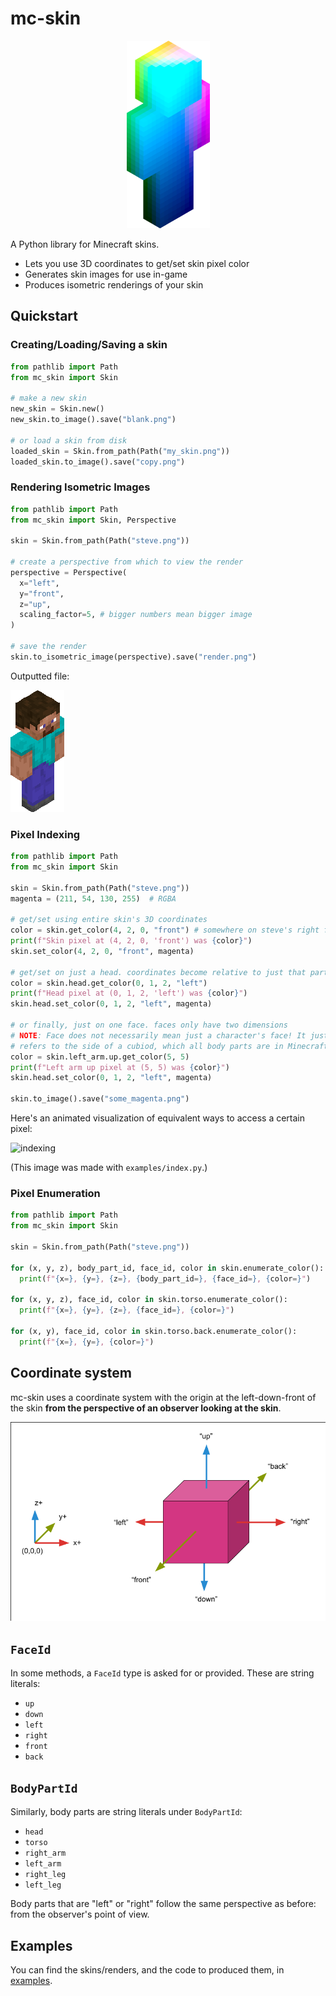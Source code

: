 # mc-skin

<p align="center">
  <img src="./examples/render/lab_space.png" alt="isometric render" height=300>
</p>

A Python library for Minecraft skins.

- Lets you use 3D coordinates to get/set skin pixel color
- Generates skin images for use in-game
- Produces isometric renderings of your skin

## Quickstart

### Creating/Loading/Saving a skin

```python
from pathlib import Path
from mc_skin import Skin

# make a new skin
new_skin = Skin.new()
new_skin.to_image().save("blank.png")

# or load a skin from disk
loaded_skin = Skin.from_path(Path("my_skin.png"))
loaded_skin.to_image().save("copy.png")
```

### Rendering Isometric Images

```python
from pathlib import Path
from mc_skin import Skin, Perspective

skin = Skin.from_path(Path("steve.png"))

# create a perspective from which to view the render
perspective = Perspective(
  x="left",
  y="front",
  z="up",
  scaling_factor=5, # bigger numbers mean bigger image
)

# save the render
skin.to_isometric_image(perspective).save("render.png")
```

Outputted file:

![outputted file](./docs/steve-render.png)

### Pixel Indexing

```python
from pathlib import Path
from mc_skin import Skin

skin = Skin.from_path(Path("steve.png"))
magenta = (211, 54, 130, 255)  # RGBA

# get/set using entire skin's 3D coordinates
color = skin.get_color(4, 2, 0, "front") # somewhere on steve's right foot
print(f"Skin pixel at (4, 2, 0, 'front') was {color}")
skin.set_color(4, 2, 0, "front", magenta)

# get/set on just a head. coordinates become relative to just that part
color = skin.head.get_color(0, 1, 2, "left")
print(f"Head pixel at (0, 1, 2, 'left') was {color}")
skin.head.set_color(0, 1, 2, "left", magenta)

# or finally, just on one face. faces only have two dimensions
# NOTE: Face does not necessarily mean just a character's face! It just
# refers to the side of a cubiod, which all body parts are in Minecraft
color = skin.left_arm.up.get_color(5, 5)
print(f"Left arm up pixel at (5, 5) was {color}")
skin.head.set_color(0, 1, 2, "left", magenta)

skin.to_image().save("some_magenta.png")
```

Here's an animated visualization of equivalent ways to access a certain pixel:

![indexing](examples/render/steve-index.gif)

(This image was made with `examples/index.py`.)

### Pixel Enumeration

```python
from pathlib import Path
from mc_skin import Skin

skin = Skin.from_path(Path("steve.png"))

for (x, y, z), body_part_id, face_id, color in skin.enumerate_color():
  print(f"{x=}, {y=}, {z=}, {body_part_id=}, {face_id=}, {color=}")

for (x, y, z), face_id, color in skin.torso.enumerate_color():
  print(f"{x=}, {y=}, {z=}, {face_id=}, {color=}")

for (x, y), face_id, color in skin.torso.back.enumerate_color():
  print(f"{x=}, {y=}, {color=}")
```

## Coordinate system

mc-skin uses a coordinate system with the origin at the left-down-front of the
skin **from the perspective of an observer looking at the skin**.

![coordinate system](./docs/coordsys.png)

## `FaceId`

In some methods, a `FaceId` type is asked for or provided. These are string literals:

- `up`
- `down`
- `left`
- `right`
- `front`
- `back`

## `BodyPartId`

Similarly, body parts are string literals under `BodyPartId`:

- `head`
- `torso`
- `right_arm`
- `left_arm`
- `right_leg`
- `left_leg`

Body parts that are "left" or "right" follow the same perspective as before: from the observer's point of view.

## Examples

You can find the skins/renders, and the code to produced them, in
[examples](./examples).

